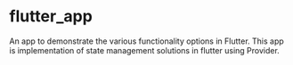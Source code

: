 # flutter_app

An app to demonstrate the various functionality options in Flutter. This app is implementation of state management solutions in flutter using Provider.
